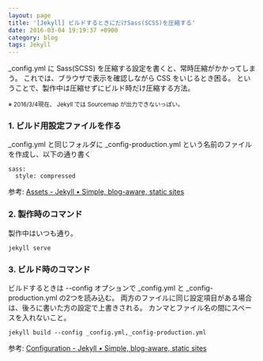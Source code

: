 ```yaml
---
layout: page
title: '[Jekyll] ビルドするときにだけSass(SCSS)を圧縮する'
date: 2016-03-04 19:19:37 +0900
category: blog
tags: Jekyll
---
```


_config.yml に Sass(SCSS) を圧縮する設定を書くと、常時圧縮がかかってしまう。
これでは、ブラウザで表示を確認しながら CSS をいじるとき困る。
ということで、製作中は圧縮せずにビルド時だけ圧縮する方法。

<small>※ 2016/3/4現在、 Jekyll では Sourcemap が出力できないっぽい。</small>

### 1. ビルド用設定ファイルを作る

_config.yml と同じフォルダに
_config-production.yml という名前のファイルを作成し、以下の通り書く

    sass:
      style: compressed

参考: 
<a href="https://jekyllrb.com/docs/assets/#sassscss" target="_blank">Assets - Jekyll • Simple, blog-aware, static sites</a>

### 2. 製作時のコマンド

製作中はいつも通り。

    jekyll serve

### 3. ビルド時のコマンド

ビルドするときは --config オプションで _config.yml と _config-production.yml の2つを読み込む。
両方のファイルに同じ設定項目がある場合は、後ろに書いた方の設定で上書きされる。
カンマとファイル名の間にスペースを入れないこと。

    jekyll build --config _config.yml,_config-production.yml

参考: 
<a href="https://jekyllrb.com/docs/configuration/#build-command-options" target="_blank">Configuration - Jekyll • Simple, blog-aware, static sites</a>
